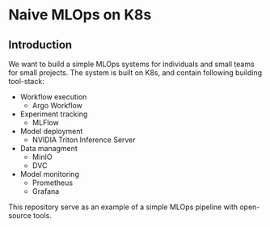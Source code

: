 # Naive MLOps on K8s

## Introduction

We want to build a simple MLOps systems for individuals and small teams for small projects.
The system is built on K8s, and contain following building tool-stack:

* Workflow execution
  * Argo Workflow
* Experiment tracking
  * MLFlow
* Model deployment
  * NVIDIA Triton Inference Server
* Data managment
  * MinIO
  * DVC
* Model monitoring
  * Prometheus
  * Grafana

This repository serve as an example of a simple MLOps pipeline with open-source tools. 